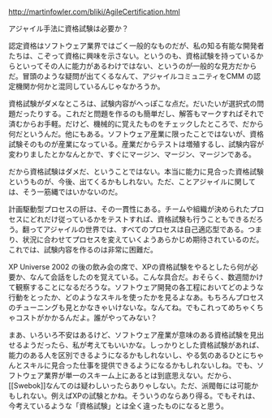 http://martinfowler.com/bliki/AgileCertification.html

アジャイル手法に資格試験は必要か？

認定資格はソフトウェア業界ではごく一般的なものだが、私の知る有能な開発者たちは、こぞって資格に興味を示さない。というのも、資格試験を持っているからといってその人に能力があるわけではない、というのが一般的な見方だからだ。冒頭のような疑問が出てくるなんて、アジャイルコミュニティをCMM の認定機関か何かと混同しているんじゃなかろうか。

資格試験がダメなところは、試験内容がへっぽこな点だ。だいたいが選択式の問題だったりする。これだと問題を作るのも簡単だし、解答もマークすればそれで済むからお手軽。だけど、機械的に覚えたものをチェックしたところで、だから何だというんだ。他にもある。ソフトウェア産業に限ったことではないが、資格試験そのものが産業になっている。産業だからテストは増殖するし、試験内容が変わりましたとかなんとかで、すぐにマージン、マージン、マージンである。

だから資格試験はダメだ、ということではない。本当に能力に見合った資格試験というものが、今後、出てくるかもしれない。ただ、ことアジャイルに関しては、そう一筋縄ではいかないのだ。

計画駆動型プロセスの肝は、その一貫性にある。チームや組織が決められたプロセスにどれだけ従っているかをテストすれば、資格試験も行うこともできるだろう。翻ってアジャイルの世界では、すべてのプロセスは自己適応型である。つまり、状況に合わせてプロセスを変えていくようあらかじめ期待されているのだ。これでは、試験内容を作るのは非常に困難だ。

XP Universe 2002 の後の飲み会の席で、XPの資格試験をやるとしたら何が必要か、なんて会話をしたのを覚えている。こんな具合だ。おそらく、数週間かけて観察することになるだろうな。ソフトウェア開発の各工程においてどのような行動をとったか、どのようなスキルを使ったかを見るよなあ。もちろんプロセスのチューニングも見とかなきゃいけないな。なんてね。でもこれってめちゃくちゃコストがかかるんだよ。誰がやってみない？

まあ、いろいろ不安はあるけど、ソフトウェア産業が意味のある資格試験を見出せるようだったら、私が考えてもいいかな。しっかりとした資格試験があれば、能力のある人を区別できるようになるかもしれないし、やる気のあるひとにちゃんとスキルに見合った仕事を提供できるようになるかもしれないしね。でも、ソフトウェア業界が単一のスキーム上にあるとは到底思えない。だから、[[Swebok]]なんてのは疑わしいったらありゃしない。ただ、派閥毎には可能かもしれない。例えばXPの試験とかね。そういうのならあり得る。でもそれは、今考えているような「資格試験」とは全く違ったものになると思う。
